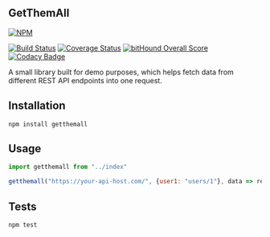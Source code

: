 GetThemAll
-

[![NPM](https://nodei.co/npm/getthemall.png?downloads=true&downloadRank=true&stars=true)](https://nodei.co/npm/getthemall/)

[![Build Status](https://travis-ci.org/cn007b/getthemall.svg?branch=master)](https://travis-ci.org/cn007b/getthemall)
[![Coverage Status](https://coveralls.io/repos/github/cn007b/getthemall/badge.svg?branch=master)](https://coveralls.io/github/cn007b/getthemall?branch=master)
[![bitHound Overall Score](https://www.bithound.io/github/cn007b/getthemall/badges/score.svg)](https://www.bithound.io/github/cn007b/getthemall)
[![Codacy Badge](https://api.codacy.com/project/badge/Grade/372769a4866f43b49b4c8d98b8c03560)](https://www.codacy.com/app/cn007b/getthemall)

A small library built for demo purposes,
which helps fetch data from different REST API endpoints into one request.

## Installation

`npm install getthemall`

## Usage

````js
import getthemall from "../index"

getthemall("https://your-api-host.com/", {user1: "users/1"}, data => res.json(data))
````

## Tests

`npm test`
